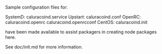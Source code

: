 Sample configuration files for:

SystemD: caluracoind.service
Upstart: caluracoind.conf
OpenRC:  caluracoind.openrc
         caluracoind.openrcconf
CentOS:  caluracoind.init

have been made available to assist packagers in creating node packages here.

See doc/init.md for more information.
